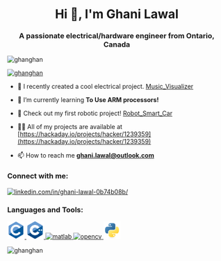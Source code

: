 <h1 align="center">Hi 👋, I'm Ghani Lawal</h1>
<h3 align="center">A passionate electrical/hardware engineer from Ontario, Canada</h3>

<p align="left"> <img src="https://komarev.com/ghpvc/?username=ghanghan&label=Profile%20views&color=0e75b6&style=flat" alt="ghanghan" /> </p>

<p align="left"> <a href="https://github.com/ryo-ma/github-profile-trophy"><img src="https://github-profile-trophy.vercel.app/?username=ghanghan" alt="ghanghan" /></a> </p>

- 🔭 I recently created a cool electrical project. [Music_Visualizer](https://github.com/GhanGhan/Music_Visualizer)

- 🌱 I’m currently learning **To Use ARM processors!**

- 👯 Check out my first robotic project! [Robot_Smart_Car](https://github.com/GhanGhan/Robot_Smart_Car)

- 👨‍💻 All of my projects are available at [https://hackaday.io/projects/hacker/1239359](https://hackaday.io/projects/hacker/1239359)

- 📫 How to reach me **ghani.lawal@outlook.com**

<h3 align="left">Connect with me:</h3>
<p align="left">
<a href="https://linkedin.com/in/linkedin.com/in/ghani-lawal-0b74b08b/" target="blank"><img align="center" src="https://raw.githubusercontent.com/rahuldkjain/github-profile-readme-generator/master/src/images/icons/Social/linked-in-alt.svg" alt="linkedin.com/in/ghani-lawal-0b74b08b/" height="30" width="40" /></a>
</p>

<h3 align="left">Languages and Tools:</h3>
<p align="left"> <a href="https://www.cprogramming.com/" target="_blank" rel="noreferrer"> <img src="https://raw.githubusercontent.com/devicons/devicon/master/icons/c/c-original.svg" alt="c" width="40" height="40"/> </a> <a href="https://www.w3schools.com/cpp/" target="_blank" rel="noreferrer"> <img src="https://raw.githubusercontent.com/devicons/devicon/master/icons/cplusplus/cplusplus-original.svg" alt="cplusplus" width="40" height="40"/> </a> <a href="https://www.mathworks.com/" target="_blank" rel="noreferrer"> <img src="https://upload.wikimedia.org/wikipedia/commons/2/21/Matlab_Logo.png" alt="matlab" width="40" height="40"/> </a> <a href="https://opencv.org/" target="_blank" rel="noreferrer"> <img src="https://www.vectorlogo.zone/logos/opencv/opencv-icon.svg" alt="opencv" width="40" height="40"/> </a> <a href="https://www.python.org" target="_blank" rel="noreferrer"> <img src="https://raw.githubusercontent.com/devicons/devicon/master/icons/python/python-original.svg" alt="python" width="40" height="40"/> </a> </p>

<p><img align="center" src="https://github-readme-stats.vercel.app/api/top-langs?username=ghanghan&show_icons=true&locale=en&layout=compact" alt="ghanghan" /></p>
